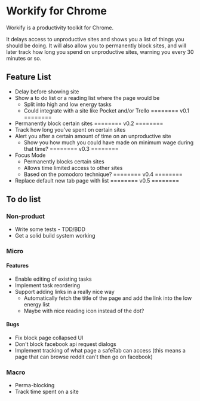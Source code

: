 # Workify for Chrome

Workify is a productivity toolkit for Chrome.

It delays access to unproductive sites and shows you a list of things you should be doing. It will also allow you to permanently block sites, and will later track how long you spend on unproductive sites, warning you every 30 minutes or so.

## Feature List

* Delay before showing site
* Show a to do list or a reading list where the page would be
    * Split into high and low energy tasks
    * Could integrate with a site like Pocket and/or Trello
======== v0.1 ========
* Permanently block certain sites
======== v0.2 ========
* Track how long you've spent on certain sites
* Alert you after a certain amount of time on an unproductive site
    * Show you how much you could have made on minimum wage during that time?
======== v0.3 ========
* Focus Mode
    * Permanently blocks certain sites
    * Allows time limited access to other sites
    * Based on the pomodoro technique?
======== v0.4 ========
* Replace default new tab page with list
======== v0.5 ========

## To do list

### Non-product
* Write some tests - TDD/BDD
* Get a solid build system working

### Micro
#### Features
* Enable editing of existing tasks
* Implement task reordering
* Support adding links in a really nice way
    * Automatically fetch the title of the page and add the link into the low energy list
    * Maybe with nice reading icon instead of the dot?

#### Bugs
* Fix block page collapsed UI
* Don't block facebook api request dialogs
* Implement tracking of what page a safeTab can access
    (this means a page that can browse reddit can't then go on facebook)

### Macro
* Perma-blocking
* Track time spent on a site
